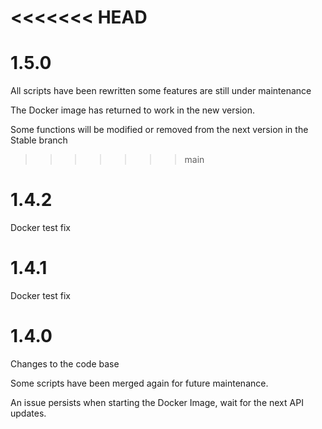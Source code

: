 <<<<<<< HEAD
=======
# 1.5.0

All scripts have been rewritten some features are still under maintenance

The Docker image has returned to work in the new version.

Some functions will be modified or removed from the next version in the Stable branch

>>>>>>> main
# 1.4.2

Docker test fix

# 1.4.1

Docker test fix

# 1.4.0

Changes to the code base

Some scripts have been merged again for future maintenance.

An issue persists when starting the Docker Image, wait for the next API updates.
